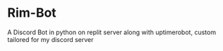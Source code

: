 # Rim-Bot
A Discord Bot in python on replit server along with uptimerobot, custom tailored for my discord server

